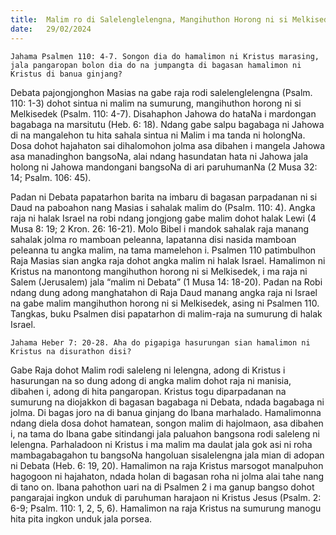 ```yaml
---
title:  Malim ro di Salelenglelengna, Mangihuthon Horong ni si Melkisedek
date:   29/02/2024
---
```


`Jahama Psalmen 110: 4-7. Songon dia do hamalimon ni Kristus marasing, jala pangaropan bolon dia do na jumpangta di bagasan hamalimon ni Kristus di banua ginjang?`

Debata pajongjonghon Masias na gabe raja rodi salelenglelengna (Psalm. 110: 1-3) dohot sintua ni malim na sumurung, mangihuthon horong ni si Melkisedek (Psalm. 110: 4-7). Disahaphon Jahowa do hataNa i mardongan bagabaga na marsitutu (Heb. 6: 18). Ndang gabe salpu bagabaga ni Jahowa di na mangalehon tu hita sahala sintua ni Malim i ma tanda ni holongNa. Dosa dohot hajahaton sai dihalomohon jolma asa dibahen i mangela Jahowa asa manadinghon bangsoNa, alai ndang hasundatan hata ni Jahowa jala holong ni Jahowa mandongani bangsoNa di ari paruhumanNa (2 Musa 32: 14; Psalm. 106: 45).

Padan ni Debata papatarhon barita na imbaru di bagasan parpadanan ni si Daud na paboahon nang Masias i sahalak malim do (Psalm. 110: 4). Angka raja ni halak Israel na robi ndang jongjong gabe malim dohot halak Lewi (4 Musa 8: 19; 2 Kron. 26: 16-21). Molo Bibel i mandok sahalak raja manang sahalak jolma ro mamboan peleanna, lapatanna disi nasida mamboan peleanna tu angka malim, na tama mamelehon i. Psalmen 110 patimbulhon Raja Masias sian angka raja dohot angka malim ni halak Israel. Hamalimon ni Kristus na manontong mangihuthon horong ni si Melkisedek, i ma raja ni Salem (Jerusalem) jala “malim ni Debata” (1 Musa 14: 18-20). Padan na Robi ndang dung adong manghatahon di Raja Daud manang angka raja ni Israel na gabe malim mangihuthon horong ni si Melkisedek, asing ni Psalmen 110. Tangkas, buku Psalmen disi papatarhon di malim-raja na sumurung di halak Israel.

`Jahama Heber 7: 20-28. Aha do pigapiga hasurungan sian hamalimon ni Kristus na disurathon disi?`

Gabe Raja dohot Malim rodi saleleng ni lelengna, adong di Kristus i hasurungan na so dung adong di angka malim dohot raja ni manisia, dibahen i, adong di hita pangaropan. Kristus togu diparpadanan na sumurung na diojakkon di bagasan bagabaga ni Debata, ndada bagabaga ni jolma. Di bagas joro na di banua ginjang do Ibana marhalado. Hamalimonna ndang diela dosa dohot hamatean, songon malim di hajolmaon, asa dibahen i, na tama do Ibana gabe sitindangi jala paluahon bangsona rodi saleleng ni lelengna. Parhaladoon ni Kristus i ma malim ma daulat jala gok asi ni roha mambagabagahon tu bangsoNa hangoluan sisalelengna jala mian di adopan ni Debata (Heb. 6: 19, 20). Hamalimon na raja Kristus marsogot manalpuhon hagogoon ni hajahaton, ndada holan di bagasan roha ni jolma alai tahe nang di tano on. Ibana pahothon uari na di Psalmen 2 i ma ganup bangso dohot pangarajai ingkon unduk di paruhuman harajaon ni Kristus Jesus (Psalm. 2: 6-9; Psalm. 110: 1, 2, 5, 6). Hamalimon na raja Kristus na sumurung manogu hita pita ingkon unduk jala porsea.